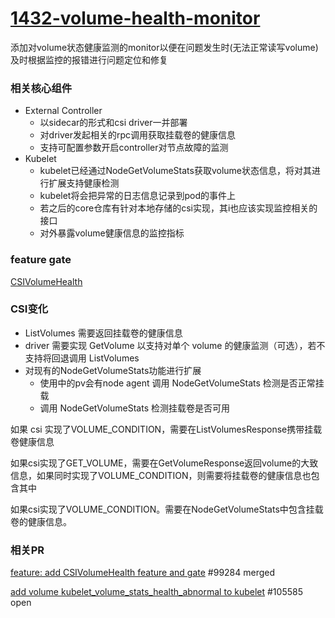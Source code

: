 # [1432-volume-health-monitor](https://github.com/kubernetes/enhancements/tree/master/keps/sig-storage/1432-volume-health-monitor)

添加对volume状态健康监测的monitor以便在问题发生时(无法正常读写volume)及时根据监控的报错进行问题定位和修复


### 相关核心组件

- External Controller
  - 以sidecar的形式和csi driver一并部署
  - 对driver发起相关的rpc调用获取挂载卷的健康信息
  - 支持可配置参数开启controller对节点故障的监测
- Kubelet
  - kubelet已经通过NodeGetVolumeStats获取volume状态信息，将对其进行扩展支持健康检测
  - kubelet将会把异常的日志信息记录到pod的事件上
  - 若之后的core仓库有针对本地存储的csi实现，其i也应该实现监控相关的接口
  - 对外暴露volume健康信息的监控指标

### feature gate

[CSIVolumeHealth](https://github.com/kubernetes/kubernetes/blob/a1e8a5bf39d48719dfbcf49ea09223ee04840502/pkg/features/kube_features.go#L702)



### CSI变化

- ListVolumes 需要返回挂载卷的健康信息
- driver 需要实现 GetVolume 以支持对单个 volume 的健康监测（可选），若不支持将回退调用 ListVolumes
- 对现有的NodeGetVolumeStats功能进行扩展
  - 使用中的pv会有node agent 调用 NodeGetVolumeStats 检测是否正常挂载
  - 调用 NodeGetVolumeStats 检测挂载卷是否可用

如果 csi 实现了VOLUME_CONDITION，需要在ListVolumesResponse携带挂载卷健康信息

如果csi实现了GET_VOLUME，需要在GetVolumeResponse返回volume的大致信息，如果同时实现了VOLUME_CONDITION，则需要将挂载卷的健康信息也包含其中

如果csi实现了VOLUME_CONDITION。需要在NodeGetVolumeStats中包含挂载卷的健康信息。



### 相关PR

[feature: add CSIVolumeHealth feature and gate](https://github.com/kubernetes/kubernetes/pull/99284/files#) #99284 merged

[add volume kubelet_volume_stats_health_abnormal to kubelet](https://github.com/kubernetes/kubernetes/pull/105585/files#) #105585 open